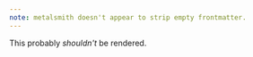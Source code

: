 ```yaml
---
note: metalsmith doesn't appear to strip empty frontmatter.
---
```

This probably *shouldn't* be rendered.
